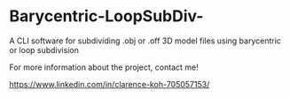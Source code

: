 # Barycentric-LoopSubDiv-
A CLI software for subdividing .obj or .off 3D model files using barycentric or loop subdivision

For more information about the project, contact me!

https://www.linkedin.com/in/clarence-koh-705057153/
